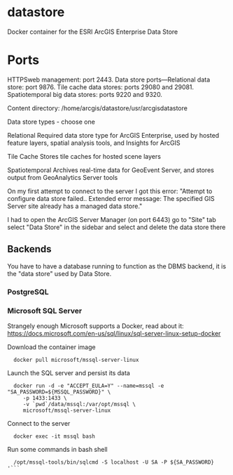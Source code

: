 # datastore
Docker container for the ESRI ArcGIS Enterprise Data Store

# Ports

HTTPSweb management: port 2443.  Data store ports—Relational data store: port 9876.
Tile cache data stores: ports 29080 and 29081.
Spatiotemporal big data stores: ports 9220 and 9320.

Content directory:
/home/arcgis/datastore/usr/arcgisdatastore

Data store types - choose one

Relational
	Required data store type for ArcGIS Enterprise, used by
	hosted feature layers, spatial analysis tools, and Insights
	for ArcGIS

Tile Cache
        Stores tile caches for hosted scene layers

Spatiotemporal
	Archives real-time data for GeoEvent Server, and stores
	output from GeoAnalytics Server tools

On my first attempt to connect to the server I got this error:
"Attempt to configure data store failed.. Extended error message: The
specified GIS Server site already has a managed data store."
 
I had to open the ArcGIS Server Manager (on port 6443)
go to "Site" tab
select "Data Store" in the sidebar
and select and delete the data store there

## Backends

You have to have a database running to function as the DBMS backend,
it is the "data store" used by Data Store.

### PostgreSQL

### Microsoft SQL Server

Strangely enough Microsoft supports a Docker, read about it:
https://docs.microsoft.com/en-us/sql/linux/sql-server-linux-setup-docker

Download the container image
```
  docker pull microsoft/mssql-server-linux
```

Launch the SQL server and persist its data
```
  docker run -d -e "ACCEPT_EULA=Y" --name=mssql -e "SA_PASSWORD=${MSSQL_PASSWORD}" \
  	 -p 1433:1433 \
  	 -v `pwd`/data/mssql:/var/opt/mssql \
  	 microsoft/mssql-server-linux
```

Connect to the server
```
  docker exec -it mssql bash
```

Run some commands in bash shell
```
  /opt/mssql-tools/bin/sqlcmd -S localhost -U SA -P ${SA_PASSWORD}
'```

